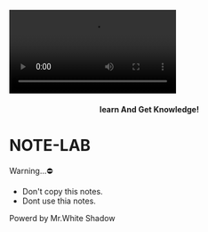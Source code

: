  ![HISL](https://github.com/hackersinsrilankaofc/NOTE-LAB/blob/main/Image/lv_0_20230717134653.mp4) <h4 align="center"> learn And Get Knowledge!</h4>

# NOTE-LAB

Warning...⛔

- Don't copy this notes.
- Dont use thia notes.

Powerd by Mr.White Shadow
